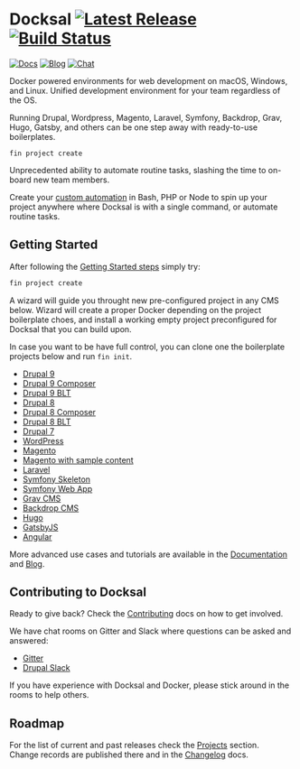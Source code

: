 # Docksal [![Latest Release](https://img.shields.io/github/release/docksal/docksal.svg?style=flat-square)](https://github.com/docksal/docksal/releases/latest) [![Build Status](https://img.shields.io/travis/docksal/docksal.svg?style=flat-square)](https://travis-ci.org/docksal/docksal)

[![Docs](https://img.shields.io/badge/%E2%9A%99-%20Getting%20Started%20-blue.svg)](https://docs.docksal.io/getting-started/)
[![Blog](https://img.shields.io/badge/📖-Read%20the%20Blog-orange.svg)](https://blog.docksal.io)
[![Chat](https://img.shields.io/gitter/room/docksal/community-support.svg)](https://gitter.im/docksal/community-support)

Docker powered environments for web development on macOS, Windows, and Linux. Unified development environment for your team regardless of the OS.

Running Drupal, Wordpress, Magento, Laravel, Symfony, Backdrop, Grav, Hugo, Gatsby,
and others can be one step away with ready-to-use boilerplates.

```
fin project create
```

Unprecedented ability to automate routine tasks, slashing the time to on-board new team members.

Create your [custom automation](https://docs.docksal.io/fin/custom-commands/) in Bash, PHP or Node
to spin up your project anywhere where Docksal is with a single command, or automate routine tasks. 

<a name="setup"></a>
<a name="updates"></a>
<a name="getting-started"></a>
## Getting Started

After following the [Getting Started steps](https://docs.docksal.io/getting-started/) simply try:

```bash
fin project create
```

A wizard will guide you throught new pre-configured project in any CMS below. Wizard will create 
a proper Docker depending on the project boilerplate choes, and install a working empty project
preconfigured for Docksal that you can build upon.

In case you want to be have full control, you can clone one the boilerplate projects below and run `fin init`.

- [Drupal 9](https://github.com/docksal/boilerplate-drupal9)
- [Drupal 9 Composer](https://github.com/docksal/boilerplate-drupal9-composer)
- [Drupal 9 BLT](https://github.com/docksal/boilerplate-drupal9-blt)
- [Drupal 8](https://github.com/docksal/boilerplate-drupal8)
- [Drupal 8 Composer](https://github.com/docksal/boilerplate-drupal8-composer)
- [Drupal 8 BLT](https://github.com/docksal/boilerplate-drupal8-blt)
- [Drupal 7](https://github.com/docksal/boilerplate-drupal7)
- [WordPress](https://github.com/docksal/boilerplate-wordpress)
- [Magento](https://github.com/docksal/boilerplate-magento)
- [Magento with sample content](https://github.com/docksal/boilerplate-magento-demo)
- [Laravel](https://github.com/docksal/boilerplate-laravel)
- [Symfony Skeleton](https://github.com/docksal/boilerplate-symfony-skeleton)
- [Symfony Web App](https://github.com/docksal/boilerplate-symfony-webapp)
- [Grav CMS](https://github.com/docksal/boilerplate-grav)
- [Backdrop CMS](https://github.com/docksal/boilerplate-backdrop)
- [Hugo](https://github.com/docksal/boilerplate-hugo)
- [GatsbyJS](https://github.com/docksal/boilerplate-gatsby)
- [Angular](https://github.com/docksal/boilerplate-angular)

More advanced use cases and tutorials are available in the [Documentation](https://docs.docksal.io) and [Blog](http://blog.docksal.io).

## Contributing to Docksal

Ready to give back? Check the [Contributing](CONTRIBUTING.md) docs on how to get involved.

We have chat rooms on Gitter and Slack where questions can be asked and answered: 

- [Gitter](https://gitter.im/docksal/community-support)
- [Drupal Slack](https://app.slack.com/client/T06GX3JTS/C6GPEEEV8)

If you have experience with Docksal and Docker, please stick around in the rooms to help others.

## Roadmap

For the list of current and past releases check the [Projects](https://github.com/orgs/docksal/projects) section.  
Change records are published there and in the [Changelog](CHANGELOG.md) docs. 
